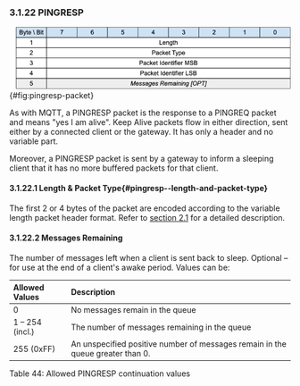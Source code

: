 <!-- transformation-note: left upstream numbering of headings for verification -->
### 3.1.22 PINGRESP

![PINGRESP Packet](images/packet/pingresp.png "PINGRESP Packet"){#fig:pingresp-packet}

As with MQTT, a PINGRESP packet is the response to a PINGREQ packet and means "yes I am alive".
Keep Alive packets flow in either direction, sent either by a connected client or the gateway.
It has only a header and no variable part.

Moreover, a PINGRESP packet is sent by a gateway to inform a sleeping client that it has no more buffered packets for that client.

<!-- transformation-note: left upstream numbering of headings for verification -->
#### 3.1.22.1 Length &amp; Packet Type{#pingresp--length-and-packet-type}

The first 2 or 4 bytes of the packet are encoded according to the variable length packet header format.
Refer to [section 2.1](#structure-of-an-mqtt-sn-control-packet) for a detailed description.

<!-- transformation-note: left upstream numbering of headings for verification -->
#### 3.1.22.2 Messages Remaining

The number of messages left when a client is sent back to sleep.
Optional – for use at the end of a client's awake period.
Values can be:

| Allowed Values  | Description                                                                    |
|:----------------|:-------------------------------------------------------------------------------|
| 0               | No messages remain in the queue                                                |
| 1 – 254 (incl.) | The number of messages remaining in the queue                                  |
| 255 (0xFF)      | An unspecified positive number of messages remain in the queue greater than 0. |

Table 44: Allowed PINGRESP continuation values
<!-- transformation-note: above upstream table number will be replaced by auto-numbering later. -->
